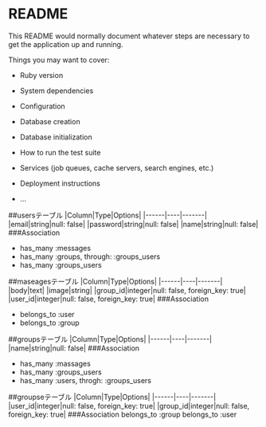 # README

This README would normally document whatever steps are necessary to get the
application up and running.

Things you may want to cover:

* Ruby version

* System dependencies

* Configuration

* Database creation

* Database initialization

* How to run the test suite

* Services (job queues, cache servers, search engines, etc.)

* Deployment instructions

* ...


##usersテーブル
|Column|Type|Options|
|------|----|-------|
|email|string|null: false|
|password|string|null: false|
|name|string|null: false|
###Association
- has_many :messages
- has_many :groups, through: :groups_users
- has_many :groups_users



##maseagesテーブル
|Column|Type|Options|
|------|----|-------|
|body|text|
|image|string|
|group_id|integer|null: false, foreign_key: true|
|user_id|integer|null: false, foreign_key: true|
###Association
- belongs_to :user
- belongs_to :group



##groupsテーブル
|Column|Type|Options|
|------|----|-------|
|name|string|null: false|
###Association
- has_many :massages
- has_many :groups_users
- has_many :users, throgh: :groups_users



##groupseテーブル
|Column|Type|Options|
|------|----|-------|
|user_id|integer|null: false, foreign_key: true|
|group_id|integer|null: false, foreign_key: true|
###Association
belongs_to :group
belongs_to :user





